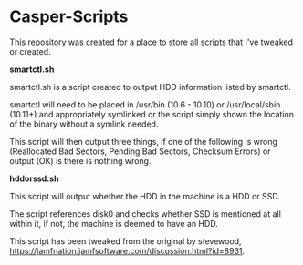 # Casper-Scripts

This repository was created for a place to store all scripts that I've tweaked or created.

**smartctl.sh**

smartctl.sh is a script created to output HDD information listed by smartctl.

smartctl will need to be placed in /usr/bin (10.6 - 10.10) or /usr/local/sbin (10.11+) and appropriately symlinked or the script simply shown the location of the binary without a symlink needed.

This script will then output three things, if one of the following is wrong (Reallocated Bad Sectors, Pending Bad Sectors, Checksum Errors)
or output (OK) is there is nothing wrong.

**hddorssd.sh**

This script will output whether the HDD in the machine is a HDD or SSD.

The script references disk0 and checks whether SSD is mentioned at all within it, if not, the machine is deemed to have an HDD.

This script has been tweaked from the original by stevewood, https://jamfnation.jamfsoftware.com/discussion.html?id=8931.
